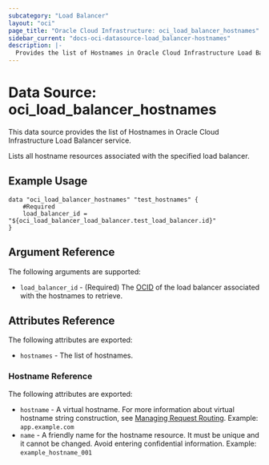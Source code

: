 ```yaml
---
subcategory: "Load Balancer"
layout: "oci"
page_title: "Oracle Cloud Infrastructure: oci_load_balancer_hostnames"
sidebar_current: "docs-oci-datasource-load_balancer-hostnames"
description: |-
  Provides the list of Hostnames in Oracle Cloud Infrastructure Load Balancer service
---
```


# Data Source: oci_load_balancer_hostnames
This data source provides the list of Hostnames in Oracle Cloud Infrastructure Load Balancer service.

Lists all hostname resources associated with the specified load balancer.

## Example Usage

```hcl
data "oci_load_balancer_hostnames" "test_hostnames" {
	#Required
	load_balancer_id = "${oci_load_balancer_load_balancer.test_load_balancer.id}"
}
```

## Argument Reference

The following arguments are supported:

* `load_balancer_id` - (Required) The [OCID](https://docs.cloud.oracle.com/iaas/Content/General/Concepts/identifiers.htm) of the load balancer associated with the hostnames to retrieve. 


## Attributes Reference

The following attributes are exported:

* `hostnames` - The list of hostnames.

### Hostname Reference

The following attributes are exported:

* `hostname` - A virtual hostname. For more information about virtual hostname string construction, see [Managing Request Routing](https://docs.cloud.oracle.com/iaas/Content/Balance/Tasks/managingrequest.htm#routing).  Example: `app.example.com` 
* `name` - A friendly name for the hostname resource. It must be unique and it cannot be changed. Avoid entering confidential information.  Example: `example_hostname_001` 

